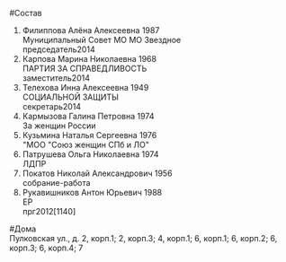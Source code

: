 #Состав  
1. Филиппова Алёна Алексеевна 1987  
    Муниципальный Совет МО МО Звездное  
    председатель2014  
2. Карпова Марина Николаевна 1968  
    ПАРТИЯ ЗА СПРАВЕДЛИВОСТЬ  
    заместитель2014  
3. Телехова Инна Алексеевна 1949  
    СОЦИАЛЬНОЙ ЗАЩИТЫ  
    секретарь2014  
4. Кармызова Галина Петровна 1974  
    За женщин России  
5. Кузьмина Наталья Сергеевна 1976  
    "МОО "Союз женщин СПб и ЛО"  
6. Патрушева Ольга Николаевна 1974  
    ЛДПР  
7. Покатов Николай Александрович 1956  
    собрание-работа  
8. Рукавишников Антон Юрьевич 1988  
    ЕР  
    прг2012[1140]  
  
#Дома  
Пулковская ул., д. 2, корп.1; 2, корп.З; 4, корп.1; 6, корп.1; 6, корп.2; 6, корп.З; 6, корп.4; 7  
  
